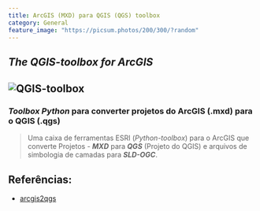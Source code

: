 ```yaml
---
title: ArcGIS (MXD) para QGIS (QGS) toolbox
category: General
feature_image: "https://picsum.photos/200/300/?random"
---
```


## ***The QGIS-toolbox for ArcGIS***

![QGIS-toolbox](https://github.com/geosaber/r4geo/raw/gh-pages/img/MXD2QGS.png)
---
### *Toolbox Python* para converter projetos do ArcGIS (.mxd) para o QGIS (.qgs)
>Uma caixa de ferramentas ESRI (*Python-toolbox*) para o ArcGIS que converte Projetos - ***MXD*** para ***QGS*** (Projeto do QGIS) e arquivos de simbologia de camadas para ***SLD-OGC***.

## Referências:

- [arcgis2qgs](https://github.com/milieuinfo/arcgis2qgs)
